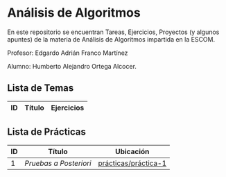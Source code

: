 # Análisis de Algoritmos

En este repositorio se encuentran Tareas, Ejercicios, Proyectos (y algunos apuntes) de la materia de 
Análisis de Algoritmos impartida en la ESCOM.

Profesor: Edgardo Adrián Franco Martínez

Alumno: Humberto Alejandro Ortega Alcocer.

## Lista de Temas

|ID|Título|Ejercicios|
|---|---|---|


## Lista de Prácticas

|ID|Título|Ubicación|
|---|---|---|
|1|_Pruebas a Posteriori_|[prácticas/práctica-1][practica-1]|


<!-- Referencias -->
[practica-1]: prácticas/práctica-1/README.md



